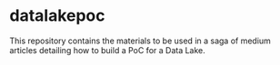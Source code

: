 # datalakepoc
This repository contains the materials to be used in a saga of medium articles detailing how to build a PoC for a Data Lake.
